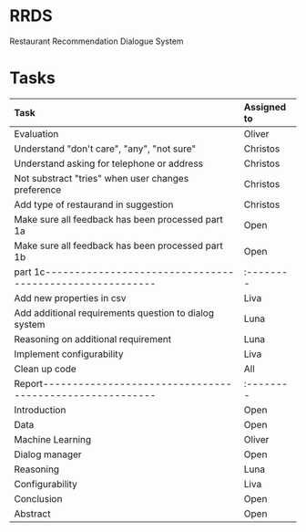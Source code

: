 # RRDS
Restaurant Recommendation Dialogue System

# Tasks

| Task                                | Assigned to |
|:-------------------------------------|:---------|
| Evaluation                       | Oliver      |
| Understand "don't care", "any", "not sure" |Christos|
| Understand asking for telephone or address |Christos|
| Not substract "tries" when user changes preference |Christos|
| Add type of restaurand in suggestion |Christos|
| Make sure all feedback has been processed part 1a| Open|
| Make sure all feedback has been processed part 1b| Open|
|part 1c--------------------------------------------------------|:--------|
| Add new properties in csv | Liva|
| Add additional requirements question to dialog system | Luna|
| Reasoning on additional requirement | Luna |
| Implement configurability | Liva |
| Clean up code | All|
|Report--------------------------------------------------------|:--------|
| Introduction | Open|
| Data | Open |
| Machine Learning | Oliver|
| Dialog manager | Open |
| Reasoning | Luna |
| Configurability | Liva |
| Conclusion | Open |
| Abstract | Open |
